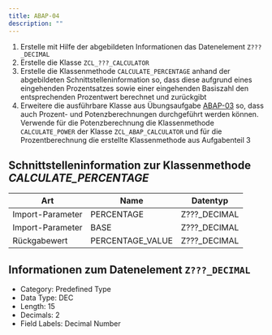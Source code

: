 ```yaml
---
title: ABAP-04
description: ""
---
```


1. Erstelle mit Hilfe der abgebildeten Informationen das Datenelement `Z???_DECIMAL`
2. Erstelle die Klasse `ZCL_???_CALCULATOR`
3. Erstelle die Klassenmethode `CALCULATE_PERCENTAGE` anhand der abgebildeten Schnittstelleninformation so, dass diese aufgrund eines eingehenden Prozentsatzes sowie einer eingehenden Basiszahl den entsprechenden Prozentwert berechnet und zurückgibt
5. Erweitere die ausführbare Klasse aus Übungsaufgabe [ABAP-03](abap-03.md) so, dass auch Prozent- und Potenzberechnungen durchgeführt werden können. Verwende für die Potenzberechnung die Klassenmethode `CALCULATE_POWER` der Klasse `ZCL_ABAP_CALCULATOR` und für die Prozentberechnung die erstellte Klassenmethode aus Aufgabenteil 3

## Schnittstelleninformation zur Klassenmethode _CALCULATE_PERCENTAGE_

| Art              | Name             | Datentyp     |
| -----------------| ---------------- | ------------ |
| Import-Parameter | PERCENTAGE       | Z???_DECIMAL |
| Import-Parameter | BASE             | Z???_DECIMAL |
| Rückgabewert     | PERCENTAGE_VALUE | Z???_DECIMAL |

## Informationen zum Datenelement `Z???_DECIMAL`

- Category: Predefined Type
- Data Type: DEC
- Length: 15
- Decimals: 2
- Field Labels: Decimal Number
